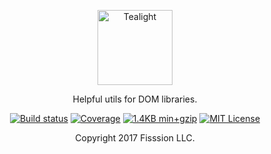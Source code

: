 
<p align="center">
	<img src="https://jlmak.es/logos/svg/tealight.svg" alt="Tealight" width="120">
</p>

<p align="center">Helpful utils for DOM libraries.</p>

<p align="center">
	<a href="https://travis-ci.org/jlmakes/tealight"><img src="https://img.shields.io/travis/jlmakes/tealight.svg" alt="Build status"></a>
	<a href="https://coveralls.io/github/jlmakes/tealight"><img src="https://img.shields.io/coveralls/jlmakes/tealight.svg" alt="Coverage"></a>
	<a href="https://github.com/jlmakes/tealight/blob/master/src/index.js"><img src="https://img.shields.io/badge/min+gzip-1.4KB-blue.svg" alt="1.4KB min+gzip"></a>
	<a href="https://github.com/jlmakes/tealight/blob/master/LICENSE"><img src="https://img.shields.io/badge/license-MIT-dd4d84.svg" alt="MIT License"></a>
</p>

<p align="center">
	Copyright 2017 Fisssion LLC.
</p>
